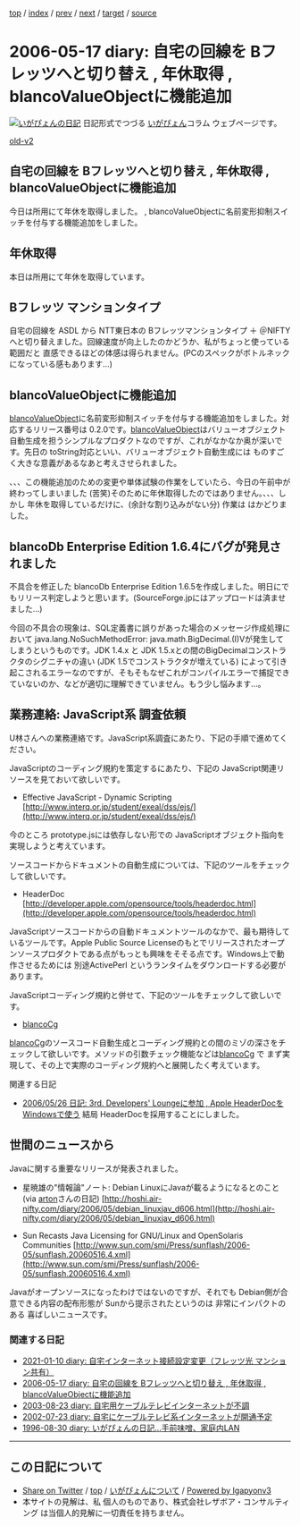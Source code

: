 [top](../index.html) 
 / [index](index.html) 
 / [prev](ig060516.html) 
 / [next](ig060520.html) 
 / [target](https://www.igapyon.jp/igapyon/diary/2006/ig060517.html) 
 / [source](https://github.com/igapyon/diary/blob/master/2006/ig060517.src.md) 

2006-05-17 diary: 自宅の回線を Bフレッツへと切り替え , 年休取得 , blancoValueObjectに機能追加
=====================================================================================================
[![いがぴょんの日記](https://www.igapyon.jp/igapyon/diary/images/iga200306s.jpg "いがぴょん")](https://www.igapyon.jp/igapyon/diary/memo/memoigapyon.html) 日記形式でつづる [いがぴょん](https://www.igapyon.jp/igapyon/diary/memo/memoigapyon.html)コラム ウェブページです。

[old-v2](ig060517-orig.html)

## 自宅の回線を Bフレッツへと切り替え , 年休取得 , blancoValueObjectに機能追加

今日は所用にて年休を取得しました。 , blancoValueObjectに名前変形抑制スイッチを付与する機能追加をしました。


## 年休取得

本日は所用にて年休を取得しています。

## Bフレッツ マンションタイプ

自宅の回線を ASDL から NTT東日本の Bフレッツマンションタイプ ＋ ＠NIFTY へと切り替えました。回線速度が向上したのかどうか、私がちょっと使っている範囲だと 直感できるほどの体感は得られません。(PCのスペックがボトルネックになっている感もあります…)

## blancoValueObjectに機能追加

[blancoValueObject](https://www.igapyon.jp/blanco/blancovalueobject.html)に名前変形抑制スイッチを付与する機能追加をしました。対応するリリース番号は 0.2.0です。[blancoValueObject](https://www.igapyon.jp/blanco/blancovalueobject.html)はバリューオブジェクト自動生成を担うシンプルなプロダクトなのですが、これがなかなか奥が深いです。先日の
toString対応といい、バリューオブジェクト自動生成には ものすごく大きな意義があるなあと考えさせられました。

、、、この機能追加のための変更や単体試験の作業をしていたら、今日の午前中が終わってしまいました (苦笑)そのために年休取得したのではありません。、、、しかし 年休を取得しているだけに、(余計な割り込みがない分) 作業は はかどりました。

## blancoDb Enterprise Edition 1.6.4にバグが発見されました

不具合を修正した blancoDb Enterprise Edition 1.6.5を作成しました。明日にでもリリース判定しようと思います。(SourceForge.jpにはアップロードは済ませました…)

今回の不具合の現象は、SQL定義書に誤りがあった場合のメッセージ作成処理において java.lang.NoSuchMethodError: java.math.BigDecimal.<init>(I)Vが発生してしまうというものです。JDK 1.4.x と JDK 1.5.xとの間のBigDecimalコンストラクタのシグニチャの違い (JDK
1.5でコンストラクタが増えている) によって引き起こされるエラーなのですが、そもそもなぜこれがコンパイルエラーで捕捉できていないのか、などが適切に理解できていません。もう少し悩みます…。

## 業務連絡: JavaScript系 調査依頼

U林さんへの業務連絡です。JavaScript系調査にあたり、下記の手順で進めてください。

JavaScriptのコーディング規約を策定するにあたり、下記の JavaScript関連リソースを見ておいて欲しいです。

* Effective JavaScript - Dynamic Scripting
  [http://www.interq.or.jp/student/exeal/dss/ejs/](http://www.interq.or.jp/student/exeal/dss/ejs/)

今のところ prototype.jsには依存しない形での JavaScriptオブジェクト指向を実現しようと考えています。

ソースコードからドキュメントの自動生成については、下記のツールをチェックして欲しいです。

* HeaderDoc
  [http://developer.apple.com/opensource/tools/headerdoc.html](http://developer.apple.com/opensource/tools/headerdoc.html)

JavaScriptソースコードからの自動ドキュメントツールのなかで、最も期待しているツールです。Apple Public Source Licenseのもとでリリースされたオープンソースプロダクトである点がもっとも興味をそそる点です。Windows上で動作させるためには 別途ActivePerl というランタイムをダウンロードする必要があります。

JavaScriptコーディング規約と併せて、下記のツールをチェックして欲しいです。

* [blancoCg](https://www.igapyon.jp/blanco/blancocg.html)

[blancoCg](https://www.igapyon.jp/blanco/blancocg.html)のソースコード自動生成とコーディング規約との間のミゾの深さをチェックして欲しいです。メソッドの引数チェック機能などは[blancoCg](https://www.igapyon.jp/blanco/blancocg.html) で まず実現して、その上で実際のコーディング規約へと展開したく考えています。

関連する日記

* [2006/05/26 日記: 3rd. Developers' Loungeに参加 , Apple HeaderDocを Windowsで使う](ig060526.html)
  結局 HeaderDocを採用することにしました。

## 世間のニュースから

Javaに関する重要なリリースが発表されました。

* 星暁雄の"情報論"ノート: Debian LinuxにJavaが載るようになるとのこと (via [arton](http://arton.no-ip.info/diary/)さんの日記)
  [http://hoshi.air-nifty.com/diary/2006/05/debian_linuxjav_d606.html](http://hoshi.air-nifty.com/diary/2006/05/debian_linuxjav_d606.html)
  
* Sun Recasts Java Licensing for GNU/Linux and OpenSolaris Communities
  [http://www.sun.com/smi/Press/sunflash/2006-05/sunflash.20060516.4.xml](http://www.sun.com/smi/Press/sunflash/2006-05/sunflash.20060516.4.xml)

Javaがオープンソースになったわけではないのですが、それでも Debian側が合意できる内容の配布形態が Sunから提示されたというのは 非常にインパクトのある 喜ばしいニュースです。

### 関連する日記

- [2021-01-10 diary: 自宅インターネット接続設定変更（フレッツ光 マンション共有）](https://www.igapyon.jp/igapyon/diary/2021/ig210110.html)
- [2006-05-17 diary: 自宅の回線を Bフレッツへと切り替え , 年休取得 , blancoValueObjectに機能追加](https://www.igapyon.jp/igapyon/diary/2006/ig060517.html)
- [2003-08-23 diary: 自宅用ケーブルテレビインターネットが不調](https://www.igapyon.jp/igapyon/diary/2003/ig030823.html)
- [2002-07-23 diary: 自宅にケーブルテレビ系インターネットが開通予定](https://www.igapyon.jp/igapyon/diary/2002/ig020723.html)
- [1996-08-30 diary: いがぴょんの日記...手前味噌、家庭内LAN](https://www.igapyon.jp/igapyon/diary/1996/ig960830.html)


----------------------------------------------------------------------------------------------------

## この日記について

* [Share on Twitter](https://twitter.com/intent/tweet?hashtags=igapyon%2Cdiary%2C%E3%81%84%E3%81%8C%E3%81%B4%E3%82%87%E3%82%93&text=%E8%87%AA%E5%AE%85%E3%81%AE%E5%9B%9E%E7%B7%9A%E3%82%92+B%E3%83%95%E3%83%AC%E3%83%83%E3%83%84%E3%81%B8%E3%81%A8%E5%88%87%E3%82%8A%E6%9B%BF%E3%81%88+%2C+%E5%B9%B4%E4%BC%91%E5%8F%96%E5%BE%97+%2C+blancoValueObject%E3%81%AB%E6%A9%9F%E8%83%BD%E8%BF%BD%E5%8A%A0&url=https%3A%2F%2Fwww.igapyon.jp%2Figapyon%2Fdiary%2F2006%2Fig060517.html) / [top](../index.html) / [いがぴょんについて](https://www.igapyon.jp/igapyon/diary/memo/memoigapyon.html) / [Powered by Igapyonv3](https://github.com/igapyon/igapyonv3)
* 本サイトの見解は、私 個人のものであり、株式会社レザボア・コンサルティング は当個人的見解に一切責任を持ちません。 
